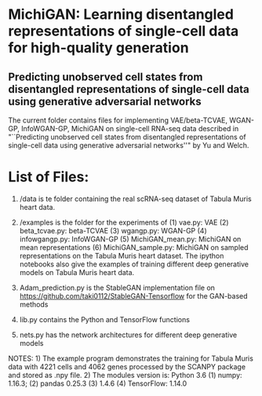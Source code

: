 # MichiGAN: Learning disentangled representations of single-cell data for high-quality generation

## Predicting unobserved cell states from disentangled representations of single-cell data using generative adversarial networks

The current folder contains files for implementing VAE/beta-TCVAE, WGAN-GP, InfoWGAN-GP, MichiGAN on single-cell RNA-seq data described in 
"``Predicting unobserved cell states from disentangled representations of single-cell data using generative adversarial networks''" by Yu and Welch.

# List of Files:

1) /data is te folder containing the real scRNA-seq dataset of Tabula Muris heart data. 
2) /examples is the folder for the experiments of 
  (1) vae.py: VAE
	(2) beta_tcvae.py: beta-TCVAE
	(3) wgangp.py: WGAN-GP
	(4) infowgangp.py: InfoWGAN-GP
	(5) MichiGAN_mean.py: MichiGAN on mean representations
	(6) MichiGAN_sample.py: MichiGAN on sampled representations
	on the Tabula Muris heart dataset. The ipython notebooks also give the examples of training different deep generative models on Tabula Muris heart data. 

3) Adam_prediction.py is the StableGAN implementation file on https://github.com/taki0112/StableGAN-Tensorflow for the GAN-based methods
4) lib.py contains the Python and TensorFlow functions
3) nets.py has the network architectures for different deep generative models 

NOTES:  1) The example program demonstrates the training for Tabula Muris data with 4221 cells and 4062 genes processed by the SCANPY package and stored as .npy file. 
	   2) The modules version is: Python 3.6
		 (1) numpy: 1.16.3; (2) pandas 0.25.3 (3) 1.4.6
		 (4) TensorFlow: 1.14.0 
